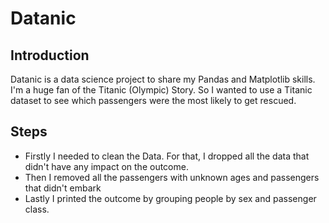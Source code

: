 # Datanic
## Introduction
Datanic is a data science project to share my Pandas and Matplotlib skills.
I'm a huge fan of the Titanic (Olympic) Story. So I wanted to use a Titanic dataset to see which passengers were the most likely to get rescued.

## Steps
  * Firstly I needed to clean the Data. For that, I dropped all the data that didn't have any impact on the outcome.
  * Then I removed all the passengers with unknown ages and passengers that didn't embark
  * Lastly I printed the outcome by grouping people by sex and passenger class.
##
